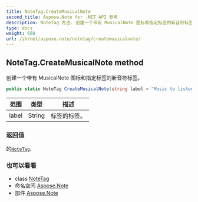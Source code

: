 ```yaml
---
title: NoteTag.CreateMusicalNote
second_title: Aspose.Note for .NET API 参考
description: NoteTag 方法. 创建一个带有 MusicalNote 图标和指定标签的新音符标签
type: docs
weight: 660
url: /zh/net/aspose.note/notetag/createmusicalnote/
---
```

## NoteTag.CreateMusicalNote method

创建一个带有 MusicalNote 图标和指定标签的新音符标签。

```csharp
public static NoteTag CreateMusicalNote(string label = "Music to listen to")
```

| 范围 | 类型 | 描述 |
| --- | --- | --- |
| label | String | 标签的标签。 |

### 返回值

的[`NoteTag`](../).

### 也可以看看

* class [NoteTag](../)
* 命名空间 [Aspose.Note](../../notetag/)
* 部件 [Aspose.Note](../../../)



